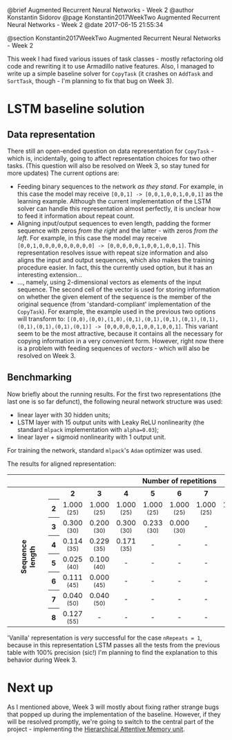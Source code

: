 @brief Augmented Recurrent Neural Networks - Week 2
@author Konstantin Sidorov
@page Konstantin2017WeekTwo Augmented Recurrent Neural Networks - Week 2
@date 2017-06-15 21:55:34

@section Konstantin2017WeekTwo Augmented Recurrent Neural Networks - Week 2

This week I had fixed various issues of task classes - mostly refactoring old code and rewriting it to use Armadillo native features. Also, I managed to write up a simple baseline solver for `CopyTask` (it crashes on `AddTask` and `SortTask`, though - I'm planning to fix that bug on Week 3).

# LSTM baseline solution

## Data representation

There still an open-ended question on data representation for `CopyTask` - which is, incidentally, going to affect representation choices for two other tasks. (This question will also be resolved on Week 3, so stay tuned for more updates) The current options are:

- Feeding binary sequences to the network *as they stand*. For example, in this case the model may receive `[0,0,1] -> [0,0,1,0,0,1,0,0,1]` as the learning example. Although the current implementation of the LSTM solver can handle this representation almost perfectly, it is unclear how to feed it information about repeat count.
- Aligning input/output sequences to even length, padding the former sequence with zeros *from the right* and the latter - with zeros *from the left*. For example, in this case the model may receive `[0,0,1,0,0,0,0,0,0,0,0,0] -> [0,0,0,0,0,1,0,0,1,0,0,1]`. This representation resolves issue with repeat size information and also aligns the input and output sequences, which also makes the training procedure easier. In fact, this the currently used option, but it has an interesting extension...
- ..., namely, using 2-dimensional vectors as elements of the input sequence. The second cell of the vector is used for storing information on whether the given element of the sequence is the member of the original sequence (from 'standard-compliant' implementation of the `CopyTask`). For example, the example used in the previous two options will transform to: `[(0,0),(0,0),(1,0),(0,1),(0,1),(0,1),(0,1),(0,1),(0,1),(0,1),(0,1),(0,1)] -> [0,0,0,0,0,1,0,0,1,0,0,1]`. This variant seem to be the most attractive, because it contains all the necessary for copying information in a very convenient form. However, right now there is a problem with feeding sequences of *vectors* - which will also be resolved on Week 3.

## Benchmarking

Now briefly about the running results. For the first two representations (the last one is so far defunct), the following neural network structure was used:

- linear layer with 30 hidden units;
- LSTM layer with 15 output units with Leaky ReLU nonlinearity (the standard `mlpack` implementation with `alpha=0.03`);
- linear layer + sigmoid nonlinearity with 1 output unit.

For training the network, standard `mlpack`'s `Adam` optimizer was used.

The results for aligned representation:

<table><tr><th /><th /><th colspan="9">Number of repetitions</th></tr><tr><th rowspan="8" style="transform: rotate(-90.0deg); width: 1.5em;">Sequence length</th><th /><th>2</th><th>3</th><th>4</th><th>5</th><th>6</th><th>7</th><th>8</th><th>9</th><th>10</th></tr><tr><th>2</th><td><center>1.000 <br> <small>(25)</small></center></td><td><center>1.000 <br> <small>(25)</small></center></td><td><center>1.000 <br> <small>(25)</small></center></td><td><center>1.000 <br> <small>(25)</small></center></td><td><center>1.000 <br> <small>(25)</small></center></td><td><center>1.000 <br> <small>(25)</small></center></td><td><center>1.000 <br> <small>(25)</small></center></td><td><center>1.000 <br> <small>(25)</small></center></td><td><center>1.000 <br> <small>(25)</small></center></td></tr><tr><th>3</th><td><center>0.300 <br> <small>(30)</small></center></td><td><center>0.200 <br> <small>(30)</small></center></td><td><center>0.300 <br> <small>(30)</small></center></td><td><center>0.233 <br> <small>(30)</small></center></td><td><center>0.000 <br> <small>(30)</small></center></td><td><center>-</center></td><td><center>-</center></td><td><center>-</center></td><td><center>-</center></td></tr><tr><th>4</th><td><center>0.114 <br> <small>(35)</small></center></td><td><center>0.229 <br> <small>(35)</small></center></td><td><center>0.171 <br> <small>(35)</small></center></td><td><center>-</center></td><td><center>-</center></td><td><center>-</center></td><td><center>-</center></td><td><center>-</center></td><td><center>-</center></td></tr><tr><th>5</th><td><center>0.025 <br> <small>(40)</small></center></td><td><center>0.100 <br> <small>(40)</small></center></td><td><center>-</center></td><td><center>-</center></td><td><center>-</center></td><td><center>-</center></td><td><center>-</center></td><td><center>-</center></td><td><center>-</center></td></tr><tr><th>6</th><td><center>0.111 <br> <small>(45)</small></center></td><td><center>0.000 <br> <small>(45)</small></center></td><td><center>-</center></td><td><center>-</center></td><td><center>-</center></td><td><center>-</center></td><td><center>-</center></td><td><center>-</center></td><td><center>-</center></td></tr><tr><th>7</th><td><center>0.040 <br> <small>(50)</small></center></td><td><center>0.040 <br> <small>(50)</small></center></td><td><center>-</center></td><td><center>-</center></td><td><center>-</center></td><td><center>-</center></td><td><center>-</center></td><td><center>-</center></td><td><center>-</center></td></tr><tr><th>8</th><td><center>0.127 <br> <small>(55)</small></center></td><td><center>-</center></td><td><center>-</center></td><td><center>-</center></td><td><center>-</center></td><td><center>-</center></td><td><center>-</center></td><td><center>-</center></td><td><center>-</center></td></tr></table>

'Vanilla' representation is *very* successful for the case `nRepeats = 1`, because in this representation LSTM passes all the tests from the previous table with 100% precision (sic!) I'm planning to find the explanation to this behavior during Week 3.

# Next up

As I mentioned above, Week 3 will mostly about fixing rather strange bugs that popped up during the implementation of the baseline. However, if they will be resolved promptly, we're going to switch to the central part of the project - implementing the [Hierarchical Attentive Memory unit](https://arxiv.org/abs/1602.03218).